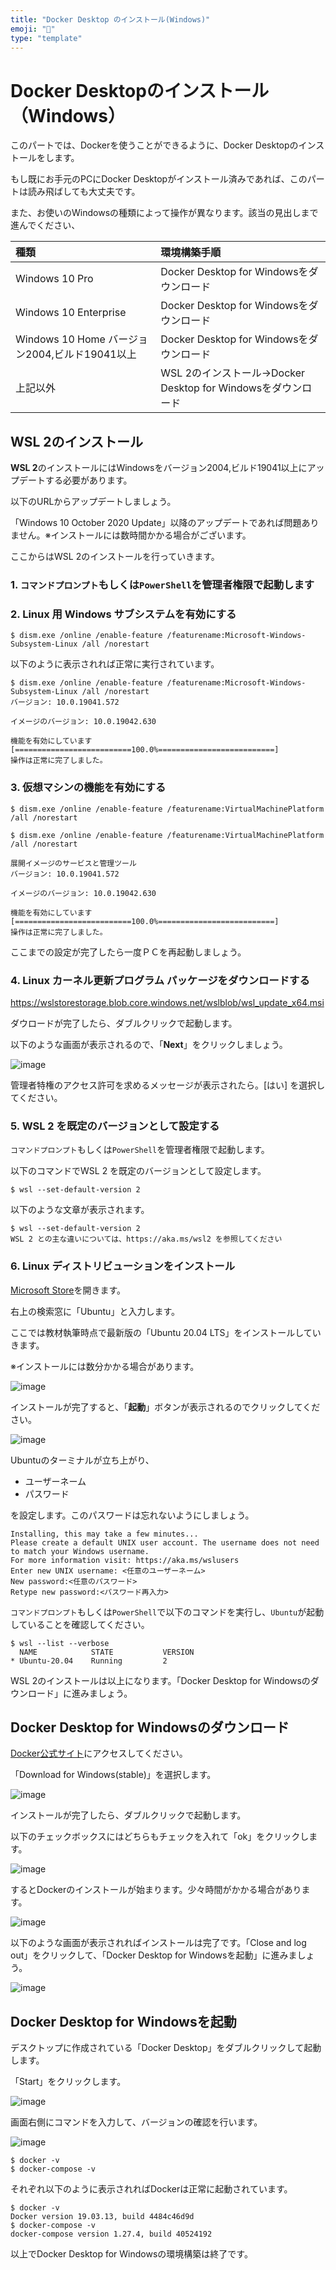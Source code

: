 ```yaml
---
title: "Docker Desktop のインストール(Windows)"
emoji: "🐳"
type: "template"
---
```



# Docker Desktopのインストール（Windows）
このパートでは、Dockerを使うことができるように、Docker Desktopのインストールをします。

もし既にお手元のPCにDocker Desktopがインストール済みであれば、このパートは読み飛ばしても大丈夫です。

また、お使いのWindowsの種類によって操作が異なります。該当の見出しまで進んでください、

| 種類 | 環境構築手順 |
|:---|:---|
|Windows 10 Pro|Docker Desktop for Windowsをダウンロード|
|Windows 10 Enterprise |Docker Desktop for Windowsをダウンロード |
|Windows 10 Home バージョン2004,ビルド19041以上|Docker Desktop for Windowsをダウンロード|
|上記以外|WSL 2のインストール→Docker Desktop for Windowsをダウンロード|

## WSL 2のインストール

**WSL 2**のインストールにはWindowsをバージョン2004,ビルド19041以上にアップデートする必要があります。

以下のURLからアップデートしましょう。

「Windows 10 October 2020 Update」以降のアップデートであれば問題ありません。※インストールには数時間かかる場合がございます。

ここからはWSL 2のインストールを行っていきます。

### 1. `コマンドプロンプト`もしくは`PowerShell`を管理者権限で起動します

### 2. Linux 用 Windows サブシステムを有効にする

```shell
$ dism.exe /online /enable-feature /featurename:Microsoft-Windows-Subsystem-Linux /all /norestart
```

以下のように表示されれば正常に実行されています。

```shell
$ dism.exe /online /enable-feature /featurename:Microsoft-Windows-Subsystem-Linux /all /norestart
バージョン: 10.0.19041.572

イメージのバージョン: 10.0.19042.630

機能を有効にしています
[==========================100.0%==========================]
操作は正常に完了しました。
```

### 3. 仮想マシンの機能を有効にする

```shell
$ dism.exe /online /enable-feature /featurename:VirtualMachinePlatform /all /norestart
```

```shell
$ dism.exe /online /enable-feature /featurename:VirtualMachinePlatform /all /norestart

展開イメージのサービスと管理ツール
バージョン: 10.0.19041.572

イメージのバージョン: 10.0.19042.630

機能を有効にしています
[==========================100.0%==========================]
操作は正常に完了しました。
```

ここまでの設定が完了したら一度ＰＣを再起動しましょう。

### 4. Linux カーネル更新プログラム パッケージをダウンロードする
https://wslstorestorage.blob.core.windows.net/wslblob/wsl_update_x64.msi

ダウロードが完了したら、ダブルクリックで起動します。

以下のような画面が表示されるので、「**Next**」をクリックしましょう。

![image](https://i.gyazo.com/736f28d6f796ef11eed4b60901f22902.png)

管理者特権のアクセス許可を求めるメッセージが表示されたら。[はい] を選択してください。

### 5. WSL 2 を既定のバージョンとして設定する
 `コマンドプロンプト`もしくは`PowerShell`を管理者権限で起動します。

 以下のコマンドでWSL 2 を既定のバージョンとして設定します。
 ```shell
$ wsl --set-default-version 2
 ```

以下のような文章が表示されます。
  ```shell
$ wsl --set-default-version 2
WSL 2 との主な違いについては、https://aka.ms/wsl2 を参照してください
 ```

### 6. Linux ディストリビューションをインストール

[Microsoft Store](https://aka.ms/wslstore)を開きます。

右上の検索窓に「Ubuntu」と入力します。

ここでは教材執筆時点で最新版の「Ubuntu 20.04 LTS」をインストールしていきます。

※インストールには数分かかる場合があります。

![image](https://i.gyazo.com/92176d7516f0cc404f0fda85a3deb46f.png)

インストールが完了すると、「**起動**」ボタンが表示されるのでクリックしてください。

![image](https://i.gyazo.com/e2b963279806bf4080b3c9296989a85e.png)

Ubuntuのターミナルが立ち上がり、

- ユーザーネーム
- パスワード

を設定します。このパスワードは忘れないようにしましょう。

```ubuntu
Installing, this may take a few minutes...
Please create a default UNIX user account. The username does not need to match your Windows username.
For more information visit: https://aka.ms/wslusers
Enter new UNIX username: <任意のユーザーネーム>
New password:<任意のパスワード>
Retype new password:<パスワード再入力>
```

 `コマンドプロンプト`もしくは`PowerShell`で以下のコマンドを実行し、`Ubuntu`が起動していることを確認してください。

```shell
$ wsl --list --verbose
  NAME            STATE           VERSION
* Ubuntu-20.04    Running         2
```

WSL 2のインストールは以上になります。「Docker Desktop for Windowsのダウンロード」に進みましょう。

## Docker Desktop for Windowsのダウンロード
[Docker公式サイト](https://www.docker.com/products/docker-desktop)にアクセスしてください。

「Download for Windows(stable)」を選択します。

![image](https://gyazo.com/2b5cc7d3a239c267e9c3b19b327d0d7d)

インストールが完了したら、ダブルクリックで起動します。

以下のチェックボックスにはどちらもチェックを入れて「ok」をクリックします。

![image](https://i.gyazo.com/c6f432b505c15ce058fef20907b79bb6.png)

するとDockerのインストールが始まります。少々時間がかかる場合があります。

![image](https://i.gyazo.com/3fe7857457d49bbc92db9262db6e7a7a.png)

以下のような画面が表示されればインストールは完了です。「Close and log out」をクリックして、「Docker Desktop for Windowsを起動」に進みましょう。

![image](https://i.gyazo.com/fbde4e91696293325e0bd1310c2d25ea.png)

## Docker Desktop for Windowsを起動

デスクトップに作成されている「Docker Desktop」をダブルクリックして起動します。

「Start」をクリックします。

![image](https://i.gyazo.com/ffd4008f74ec58cacded3faa1f911b7f.png)

画面右側にコマンドを入力して、バージョンの確認を行います。

![image](https://i.gyazo.com/b57ddde79bb32c6fe5d1208d7c065ad5.png)

```shell
$ docker -v
$ docker-compose -v 
```

それぞれ以下のように表示されればDockerは正常に起動されています。

```shell
$ docker -v
Docker version 19.03.13, build 4484c46d9d
$ docker-compose -v 
docker-compose version 1.27.4, build 40524192
```

以上でDocker Desktop for Windowsの環境構築は終了です。
